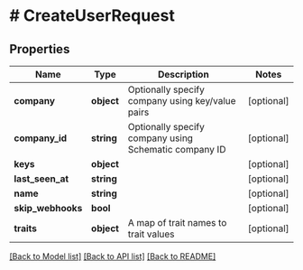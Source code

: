 # # CreateUserRequest

## Properties

Name | Type | Description | Notes
------------ | ------------- | ------------- | -------------
**company** | **object** | Optionally specify company using key/value pairs | [optional]
**company_id** | **string** | Optionally specify company using Schematic company ID | [optional]
**keys** | **object** |  | [optional]
**last_seen_at** | **string** |  | [optional]
**name** | **string** |  | [optional]
**skip_webhooks** | **bool** |  | [optional]
**traits** | **object** | A map of trait names to trait values | [optional]

[[Back to Model list]](../../README.md#models) [[Back to API list]](../../README.md#endpoints) [[Back to README]](../../README.md)
